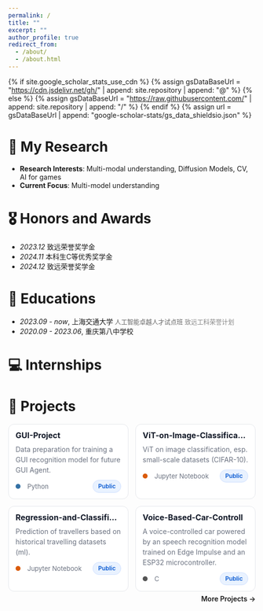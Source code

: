 ```yaml
---
permalink: /
title: ""
excerpt: ""
author_profile: true
redirect_from: 
  - /about/
  - /about.html
---
```


{% if site.google_scholar_stats_use_cdn %}
{% assign gsDataBaseUrl = "https://cdn.jsdelivr.net/gh/" | append: site.repository | append: "@" %}
{% else %}
{% assign gsDataBaseUrl = "https://raw.githubusercontent.com/" | append: site.repository | append: "/" %}
{% endif %}
{% assign url = gsDataBaseUrl | append: "google-scholar-stats/gs_data_shieldsio.json" %}

<span class='anchor' id='about-me'></span>

<!-- Lorem ipsum dolor sit amet, consectetur adipiscing elit. Vivamus ornare aliquet ipsum, ac tempus justo dapibus sit amet. Suspendisse condimentum, libero vel tempus mattis, risus risus vulputate libero, elementum fermentum mi neque vel nisl. Maecenas facilisis maximus dignissim. Curabitur mattis vulputate dui, tincidunt varius libero luctus eu. Mauris mauris nulla, scelerisque eget massa id, tincidunt congue felis. Sed convallis tempor ipsum rhoncus viverra. Pellentesque nulla orci, accumsan volutpat fringilla vitae, maximus sit amet tortor. Aliquam ultricies odio ut volutpat scelerisque. Donec nisl nisl, porttitor vitae pharetra quis, fringilla sed mi. Fusce pretium dolor ut aliquam consequat. Cras volutpat, tellus accumsan mattis molestie, nisl lacus tempus massa, nec malesuada tortor leo vel quam. Aliquam vel ex consectetur, vehicula leo nec, efficitur eros. Donec convallis non urna quis feugiat.

My research interest includes neural machine translation and computer vision. I have published more than 100 papers at the top international AI conferences with total <a href='https://scholar.google.com/citations?user=DhtAFkwAAAAJ'>google scholar citations <strong><span id='total_cit'>260000+</span></strong></a> (You can also use google scholar badge <a href='https://scholar.google.com/citations?user=DhtAFkwAAAAJ'><img src="https://img.shields.io/endpoint?url={{ url | url_encode }}&logo=Google%20Scholar&labelColor=f6f6f6&color=9cf&style=flat&label=citations"></a>). -->


<!--
# 🔥 News
- *2022.02*: &nbsp;🎉🎉 Lorem ipsum dolor sit amet, consectetur adipiscing elit. Vivamus ornare aliquet ipsum, ac tempus justo dapibus sit amet. 
- *2022.02*: &nbsp;🎉🎉 Lorem ipsum dolor sit amet, consectetur adipiscing elit. Vivamus ornare aliquet ipsum, ac tempus justo dapibus sit amet. 
-->

<!-- 
# 📝 Publications 
<div class='paper-box'><div class='paper-box-image'><div><div class="badge">CVPR 2016</div><img src='images/500x300.png' alt="sym" width="100%"></div></div>
<div class='paper-box-text' markdown="1">

[Deep Residual Learning for Image Recognition](https://openaccess.thecvf.com/content_cvpr_2016/papers/He_Deep_Residual_Learning_CVPR_2016_paper.pdf)

**Kaiming He**, Xiangyu Zhang, Shaoqing Ren, Jian Sun

[**Project**](https://scholar.google.com/citations?view_op=view_citation&hl=zh-CN&user=DhtAFkwAAAAJ&citation_for_view=DhtAFkwAAAAJ:ALROH1vI_8AC) <strong><span class='show_paper_citations' data='DhtAFkwAAAAJ:ALROH1vI_8AC'></span></strong>
- Lorem ipsum dolor sit amet, consectetur adipiscing elit. Vivamus ornare aliquet ipsum, ac tempus justo dapibus sit amet. 
</div>
</div>

- [Lorem ipsum dolor sit amet, consectetur adipiscing elit. Vivamus ornare aliquet ipsum, ac tempus justo dapibus sit amet](https://github.com), A, B, C, **CVPR 2020** --> 

# 🔬 My Research
<!-- 在这里添加您的研究方向和兴趣 -->
- **Research Interests**: Multi-modal understanding, Diffusion Models, CV, AI for games
- **Current Focus**: Multi-model understanding
<!-- - **Collaborations**: Lorem ipsum dolor sit amet, consectetur adipiscing elit. Vivamus ornare aliquet ipsum, ac tempus justo dapibus sit amet. -->

# 🎖 Honors and Awards
- *2023.12* 致远荣誉奖学金
- *2024.11* 本科生C等优秀奖学金
- *2024.12* 致远荣誉奖学金

# 📖 Educations
<style>
/* 链接：默认继承文本颜色、无下划线；悬浮/聚焦时出现下划线 */
.link-clean,
.link-clean:visited{
  color: inherit;
  text-decoration: none;
}
.link-clean:hover,
.link-clean:focus{
  text-decoration: underline;
}
</style>

- *2023.09 - now*, <a class="link-clean" href="https://www.sjtu.edu.cn/" target="_blank" rel="noopener">上海交通大学</a> <span style="font-size: 0.9em; color: #666;">人工智能卓越人才试点班</span> <span style="font-size: 0.9em; color: #888;">致远工科荣誉计划</span>
- *2020.09 - 2023.06*, <a class="link-clean" href="https://cqbz.cn/" target="_blank" rel="noopener">重庆第八中学校</a>

  
<!--
# 💬 Invited Talks
 - *2021.06*, Lorem ipsum dolor sit amet, consectetur adipiscing elit. Vivamus ornare aliquet ipsum, ac tempus justo dapibus sit amet. 
- *2021.03*, Lorem ipsum dolor sit amet, consectetur adipiscing elit. Vivamus ornare aliquet ipsum, ac tempus justo dapibus sit amet.  \| [\[video\]](https://github.com/) -->

# 💻 Internships
<!-- - *2019.05 - 2020.02*, [Lorem](https://github.com/), China. -->

# 📂 Projects

<style>
/* ===== Refined pinned cards (no overflow, compact) ===== */
.projects-grid{
  display: grid;
  grid-template-columns: repeat(2, minmax(0, 1fr));
  gap: 14px;
  margin: 12px 0 6px;
}
@media (max-width: 820px){ .projects-grid{ grid-template-columns: 1fr; gap: 12px; } }

:root{
  --pj-card-bg:#fff; --pj-card-bd:#e5e7eb; --pj-card-tx:#111827; --pj-muted:#6b7280;
  --pj-hover-bd:#d1d5db; --pj-shadow:0 6px 20px rgba(17,24,39,.06);
  --pj-badge-bg:#e9f2ff; --pj-badge-tx:#0b5bd3; --pj-badge-bd:#cfe0ff;
  --pj-badge-bg-private:#ffeceb; --pj-badge-tx-private:#cf222e; --pj-badge-bd-private:#ffd3d0;
}
@media (prefers-color-scheme: dark){
  :root{
    --pj-card-bg:#0d1117; --pj-card-bd:#30363d; --pj-card-tx:#c9d1d9; --pj-muted:#8b949e;
    --pj-hover-bd:#3d444d; --pj-shadow:none;
    --pj-badge-bg:rgba(56,139,253,.18); --pj-badge-tx:#58a6ff; --pj-badge-bd:rgba(56,139,253,.3);
    --pj-badge-bg-private:rgba(255,129,130,.18); --pj-badge-tx-private:#ffa3a5; --pj-badge-bd-private:rgba(255,129,130,.3);
  }
}

.project-card{
  border:1px solid var(--pj-card-bd); background:var(--pj-card-bg); color:var(--pj-card-tx);
  border-radius:12px; padding:12px 14px; transition:border-color .18s, transform .12s, box-shadow .2s;
  display:flex; flex-direction:column; gap:8px;
}
.project-card:hover{ border-color:var(--pj-hover-bd); transform:translateY(-2px); box-shadow:var(--pj-shadow); }

.project-title{ font-size:16px; font-weight:700; line-height:1.25; margin:0; white-space:nowrap; overflow:hidden; text-overflow:ellipsis; }
.project-title a{ color:inherit; text-decoration:none; }
.project-title a:hover{ text-decoration:underline; }

.project-desc{ color:var(--pj-muted); font-size:14px; line-height:1.5; margin:0; }

.project-meta{
  display:flex; align-items:center; gap:14px; font-size:13px; color:var(--pj-muted); margin-top:2px;
}
.meta-left{ display:inline-flex; align-items:center; gap:8px; }
.lang-dot{ width:10px; height:10px; border-radius:50%; display:inline-block; margin-right:6px; vertical-align:-1px; }

.meta-right{ margin-left:auto; }
.pj-badge{
  display:inline-block;
  font-size:12px; line-height:1; padding:6px 10px; border-radius:999px;
  background:var(--pj-badge-bg); color:var(--pj-badge-tx); border:1px solid var(--pj-badge-bd);
  font-weight:600; white-space:nowrap; vertical-align:middle;
}
.pj-badge.pj-private{ background:var(--pj-badge-bg-private); color:var(--pj-badge-tx-private); border-color:var(--pj-badge-bd-private); }

.more-projects{ margin-top:6px; text-align:right; }
.more-projects a{ font-weight:600; text-decoration:none; }
.more-projects a:hover{ text-decoration:underline; }
</style>

<div class="projects-grid">

  <!-- 1 -->
  <div class="project-card">
    <h3 class="project-title"><a href="https://github.com/JunjieYu28/GUI-Project" target="_blank" rel="noopener">GUI-Project</a></h3>
    <p class="project-desc">Data preparation for training a GUI recognition model for future GUI Agent.</p>
    <div class="project-meta">
      <span class="meta-left"><span class="lang-dot" style="background:#3572A5"></span>Python</span>
      <span class="meta-right"><span class="pj-badge">Public</span></span>
    </div>
  </div>

  <!-- 2 -->
  <div class="project-card">
    <h3 class="project-title"><a href="https://github.com/JunjieYu28/ViT-on-Image-Classification" target="_blank" rel="noopener">ViT-on-Image-Classification</a></h3>
    <p class="project-desc">ViT on image classification, esp. small-scale datasets (CIFAR-10).</p>
    <div class="project-meta">
      <span class="meta-left"><span class="lang-dot" style="background:#DA5B0B"></span>Jupyter Notebook</span>
      <span class="meta-right"><span class="pj-badge">Public</span></span>
    </div>
  </div>

  <!-- 3 -->
  <div class="project-card">
    <h3 class="project-title"><a href="https://github.com/JunjieYu28/Regression-and-Classification-Prediction-of-Travellers" target="_blank" rel="noopener">Regression-and-Classification-Prediction-of-Travellers</a></h3>
    <p class="project-desc">Prediction of travellers based on historical travelling datasets (ml).</p>
    <div class="project-meta">
      <span class="meta-left"><span class="lang-dot" style="background:#DA5B0B"></span>Jupyter Notebook</span>
      <span class="meta-right"><span class="pj-badge">Public</span></span>
    </div>
  </div>

  <!-- 4 -->
  <div class="project-card">
    <h3 class="project-title"><a href="https://github.com/JunjieYu28/Voice-Based-Car-Controll" target="_blank" rel="noopener">Voice-Based-Car-Controll</a></h3>
    <p class="project-desc">A voice-controlled car powered by an speech recognition model trained on Edge Impulse and an ESP32 microcontroller.</p>
    <div class="project-meta">
      <span class="meta-left"><span class="lang-dot" style="background:#555"></span>C</span>
      <span class="meta-right"><span class="pj-badge">Public</span></span>
    </div>
  </div>

</div>

<div class="more-projects">
  <a href="https://github.com/JunjieYu28?tab=repositories" target="_blank" rel="noopener">More Projects →</a>
</div>
